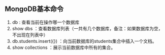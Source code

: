 ## MongoDB基本命令

1. db : 查看当前在操作哪一个数据库
2. show dbs ：查看数据库列表（一共有几个数据库，备注：如果数据库为空，不出现在列表中）
3. db.students.insert({}) ：向当前数据库的students集合中插入一个文档。
4. show collections ：展示当前数据库中所有的集合。